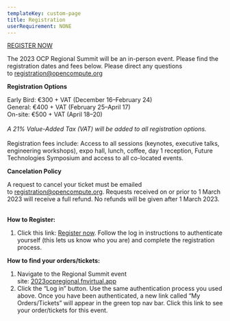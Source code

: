 ```yaml
---
templateKey: custom-page
title: Registration
userRequirement: NONE
---
```

[REGISTER NOW](https://2023ocpregional.fnvirtual.app/#registration=1)



The 2023 OCP Regional Summit will be an in-person event. Please find the registration dates and fees below. Please direct any questions to [](mailto:registration@opencompute.org)[registration@opencompute.org](mailto:registration@opencompute.org)

**Registration Options**

Early Bird: €300 + VAT (December 16–February 24)\
General: €400 + VAT (February 25–April 17)\
On-site: €500 + VAT (April 18–20)\
\
*A 21% Value-Added Tax (VAT) will be added to all registration options.*\
\
Registration fees include: Access to all sessions (keynotes, executive talks, engineering workshops), expo hall, lunch, coffee, day 1 reception, Future Technologies Symposium and access to all co-located events. 

**Cancelation Policy**

A request to cancel your ticket must be emailed to [](mailto:registration@opencompute.org)[registration@opencompute.org](mailto:registration@opencompute.org)[](mailto:registration@opencompute.org). Requests received on or prior to 1 March 2023 will receive a full refund. No refunds will be given after 1 March 2023.

**<br>How to Register:**

1. Click this link: [Register now](https://2023ocpregional.fnvirtual.app/#registration=1). Follow the log in instructions to authenticate yourself (this lets us know who you are) and complete the registration process. 

**How to find your orders/tickets:**

1. Navigate to the Regional Summit event site: [2023ocpregional.fnvirtual.app](https://2023ocpregional.fnvirtual.app)[](https://2023ocpregional.fnvirtual.app)
2. Click the “Log in” button. Use the same authentication process you used above. Once you have been authenticated, a new link called “My Orders/Tickets” will appear in the green top nav bar. Click this link to see your order/tickets for this event.